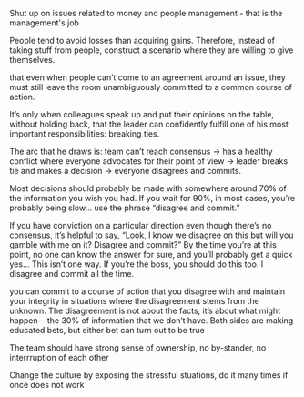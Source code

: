Shut up on issues related to money and people management - that is the management's job

People tend to avoid losses than acquiring gains. Therefore, instead of taking stuff from people, construct a scenario where they are willing to give themselves.

that even when people can’t come to an agreement around an issue, they must still leave the room unambiguously committed to a common course of action.

It’s only when colleagues speak up and put their opinions on the table, without holding back, that the leader can confidently fulfill one of his most important responsibilities: breaking ties.

The arc that he draws is: team can’t reach consensus → has a healthy conflict where everyone advocates for their point of view → leader breaks tie and makes a decision → everyone disagrees and commits.

Most decisions should probably be made with somewhere around 70% of the information you wish you had. If you wait for 90%, in most cases, you’re probably being slow… use the phrase “disagree and commit.”

If you have conviction on a particular direction even though there’s no consensus, it’s helpful to say, “Look, I know we disagree on this but will you gamble with me on it? Disagree and commit?” By the time you’re at this point, no one can know the answer for sure, and you’ll probably get a quick yes… This isn’t one way. If you’re the boss, you should do this too. I disagree and commit all the time.

you can commit to a course of action that you disagree with and maintain your integrity in situations where the disagreement stems from the unknown. The disagreement is not about the facts, it’s about what might happen — the 30% of information that we don’t have. Both sides are making educated bets, but either bet can turn out to be true

The team should have strong sense of ownership, no by-stander, no interrruption of each other

Change the culture by exposing the stressful stuations, do it many times if once does not work
